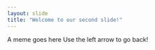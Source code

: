 ```yaml
---
layout: slide
title: "Welcome to our second slide!"
---
```

A meme goes here
Use the left arrow to go back!
